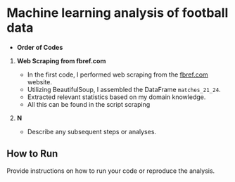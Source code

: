 # **Machine learning analysis of football data**

- **Order of Codes**

1. **Web Scraping from fbref.com**
   - In the first code, I performed web scraping from the [fbref.com](https://fbref.com/it/) website.
   - Utilizing BeautifulSoup, I assembled the DataFrame `matches_21_24`.
   - Extracted relevant statistics based on my domain knowledge.
   - All this can be found in the script scraping

2. **N**
   - Describe any subsequent steps or analyses.

## How to Run
Provide instructions on how to run your code or reproduce the analysis.





